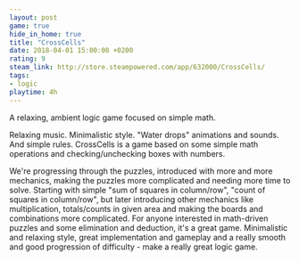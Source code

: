 ```yaml
---
layout: post
game: true
hide_in_home: true
title: "CrossCells"
date: 2018-04-01 15:00:00 +0200
rating: 9
steam_link: http://store.steampowered.com/app/632000/CrossCells/
tags:
- logic
playtime: 4h
---
```


A relaxing, ambient logic game focused on simple math.

Relaxing music. Minimalistic style. "Water drops" animations and sounds. And simple rules. CrossCells is a game based on some simple math operations and checking/unchecking boxes with numbers.

We're progressing through the puzzles, introduced with more and more mechanics, making the puzzles more complicated and needing more time to solve. Starting with simple "sum of squares in column/row", "count of squares in column/row", but later introducing other mechanics like multiplication, totals/counts in given area and making the boards and combinations more complicated. For anyone interested in math-driven puzzles and some elimination and deduction, it's a great game. Minimalistic and relaxing style, great implementation and gameplay and a really smooth and good progression of difficulty - make a really great logic game.
